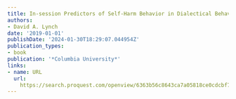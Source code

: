 ```yaml
---
title: In-session Predictors of Self-Harm Behavior in Dialectical Behavior Therapy
authors:
- David A. Lynch
date: '2019-01-01'
publishDate: '2024-01-30T18:29:07.044954Z'
publication_types:
- book
publication: '*Columbia University*'
links:
- name: URL
  url: 
    https://search.proquest.com/openview/6363b56c8643ca7a05818ce0cdcbf750/1?pq-origsite=gscholar&cbl=18750&diss=y
---
```

